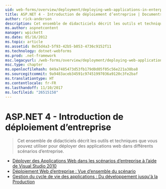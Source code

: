 ```yaml
---
uid: web-forms/overview/deployment/deploying-web-applications-in-enterprise-scenarios/index
title: ASP.NET 4 - Introduction de déploiement d’entreprise | Documents Microsoft
author: rick-anderson
description: Cet ensemble de didacticiels décrit les outils et techniques que vous pouvez utiliser pour déployer des applications web dans différents scénarios d’entreprise.
ms.author: aspnetcontent
manager: wpickett
ms.date: 05/16/2012
ms.topic: article
ms.assetid: 8e55d4a3-5f93-42b5-b053-4736c9152f11
ms.technology: dotnet-webforms
ms.prod: .net-framework
msc.legacyurl: /web-forms/overview/deployment/deploying-web-applications-in-enterprise-scenarios
msc.type: chapter
ms.openlocfilehash: 049a7485473d53fb179d0d05f05c56e221a38ba8
ms.sourcegitcommit: 9a9483aceb34591c97451997036a9120c3fe2baf
ms.translationtype: HT
ms.contentlocale: fr-FR
ms.lasthandoff: 11/10/2017
ms.locfileid: "26515158"
---
```

<a name="aspnet-4---enterprise-deployment-introduction"></a>ASP.NET 4 - Introduction de déploiement d’entreprise
====================
> Cet ensemble de didacticiels décrit les outils et techniques que vous pouvez utiliser pour déployer des applications web dans différents scénarios d’entreprise.


- [Déployer des Applications Web dans les scénarios d’entreprise à l’aide de Visual Studio 2010](deploying-web-applications-in-enterprise-scenarios.md)
- [Déploiement Web d’entreprise : Vue d’ensemble du scénario](enterprise-web-deployment-scenario-overview.md)
- [Gestion du cycle de vie des applications : Du développement jusqu'à la Production](application-lifecycle-management-from-development-to-production.md)
